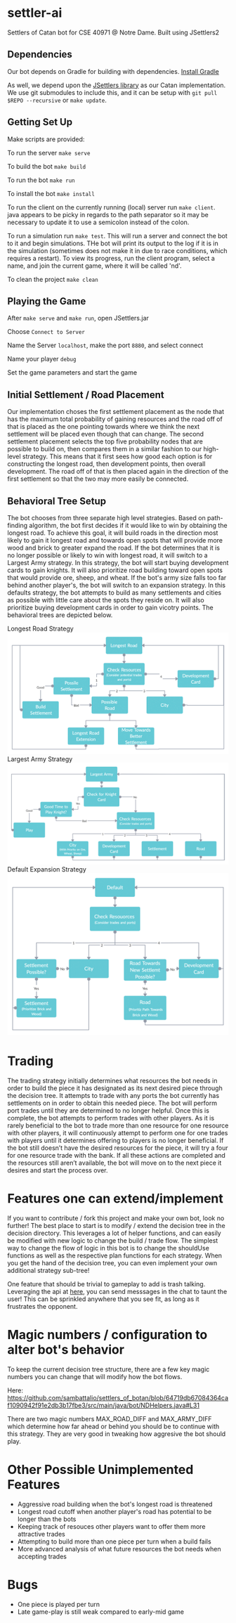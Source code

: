 # settler-ai
Settlers of Catan bot for CSE 40971 @ Notre Dame. Built using JSettlers2

## Dependencies

Our bot depends on Gradle for building with dependencies. [Install Gradle](https://gradle.org/install/)

As well, we depend upon the [JSettlers library](https://github.com/jdmonin/JSettlers2) as our Catan implementation. We use git submodules to include this, and it can be setup with `git pull $REPO --recursive` or `make update`.

## Getting Set Up

Make scripts are provided:

To run the server `make serve`

To build the bot `make build`

To run the bot `make run`

To install the bot `make install`

To run the client on the currently running (local) server run `make client`. java appears to be picky in regards to the path separator so it may be necessary to update it to use a semicolon instead of the colon.

To run a simulation run `make test`. This will run a server and connect the bot to it and begin simulations. THe bot will print its output to the log if it is in the simulation (sometimes does not make it in due to race conditions, which requires a restart). To view its progress, run the client program, select a name, and join the current game, where it will be called 'nd'.

To clean the project `make clean`

## Playing the Game

After `make serve` and `make run`, open JSettlers.jar

Choose `Connect to Server`

Name the Server `localhost`, make the port `8880`, and select connect

Name your player `debug`

Set the game parameters and start the game

## Initial Settlement / Road Placement

Our implementation choses the first settlement placement as the node that has the maximum total probability of gaining 
resources and the road off of that is placed as the one pointing towards where we think the next settlement will be placed 
even though that can change. The second settlement placement selects the top five probability nodes that are possible to build 
on, then compares them in a similar fashion to our high-level strategy. This means that it first sees how good each option is 
for constructing the longest road, then development points, then overall development. The road off of that is then placed 
again in the direction of the first settlement so that the two may more easily be connected.

## Behavioral Tree Setup

The bot chooses from three separate high level strategies. Based on path-finding algorithm, the bot first decides if it would like to win by obtaining the longest road. To achieve this goal, it will build roads in the direction most likely to gain it longest road and towards open spots that will provide more wood and brick to greater expand the road. If the bot determines that it is no longer possible or likely to win with longest road, it will switch to a Largest Army strategy. In this strategy, the bot will start buying development cards to gain knights. It will also prioritize road building toward open spots that would provide ore, sheep, and wheat. If the bot's army size falls too far behind another player's, the bot will switch to an expansion strategy. In this defaults strategy, the bot attempts to build as many settlements and cities as possible with little care about the spots they reside on. It will also prioritize buying development cards in order to gain vicotry points. The behavioral trees are depicted below. 

Longest Road Strategy
![Longest Road](/img/LR.jpg)
Largest Army Strategy
![Largest Army](/img/LA.jpg)
Default Expansion Strategy
![Default](/img/Default.jpg)

# Trading

The trading strategy initially determines what resources the bot needs in order to build the piece it has designated as its next desired piece through the decision tree. It attempts to trade with any ports the bot currently has settlements on in order to obtain this needed piece. The bot will perform port trades until they are determined to no longer helpful. Once this is complete, the bot attempts to perform trades with other players. As it is rarely beneficial to the bot to trade more than one resource for one resource with other players, it will continuously attempt to perform one for one trades with players until it determines offering to players is no longer beneficial. If the bot still doesn’t have the desired resources for the piece, it will try a four for one resource trade with the bank. If all these actions are completed and the resources still aren’t available, the bot will move on to the next piece it desires and start the process over.

# Features one can extend/implement

If you want to contribute / fork this project and make your own bot, look no further!
The best place to start is to modify / extend the decision tree in the decision directory.
This leverages a lot of helper functions, and can easily be modified with new logic to change
the build / trade flow. The simplest way to change the flow of logic in this bot is to change
the shouldUse functions as well as the respective plan functions for each strategy. When you get
the hand of the decision tree, you can even implement your own additional strategy sub-tree!

One feature that should be trivial to gameplay to add is trash talking. Leveraging the api at
[here](http://nand.net/jsettlers/devel/doc/overview-summary.html), you can send messsages in the
chat to taunt the user! This can be sprinkled anywhere that you see fit, as long as it frustrates
the opponent.

# Magic numbers / configuration to alter bot's behavior

To keep the current decision tree structure, there are a few key magic numbers you can change
that will modify how the bot flows.

Here: https://github.com/sambattalio/settlers_of_botan/blob/64719db67084364caf1090942f91e2db3b17fbe3/src/main/java/bot/NDHelpers.java#L31

There are two magic numbers MAX_ROAD_DIFF and MAX_ARMY_DIFF which determine how far ahead or behind you should be
to continue with this strategy. They are very good in tweaking how aggresive the bot should play.

# Other Possible Unimplemented Features

- Aggressive road building when the bot's longest road is threatened
- Longest road cutoff when another player's road has potential to be longer than the bots
- Keeping track of resouces other players want to offer them more attractive trades
- Attempting to build more than one piece per turn when a build fails
- More advanced analysis of what future resources the bot needs when accepting trades

# Bugs

- One piece is played per turn
- Late game-play is still weak compared to early-mid game
